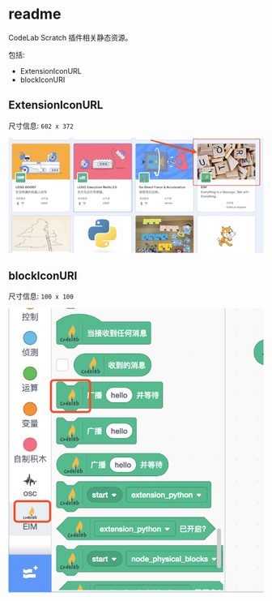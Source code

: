 # readme
CodeLab Scratch  插件相关静态资源。

包括:

*  ExtensionIconURL
*  blockIconURI

## ExtensionIconURL

尺寸信息: `602 x 372`

<img width="" src="../img/eim_ExtensionIconURL.png"/>

## blockIconURI

尺寸信息: `100 x 100`

<img width="" src="../img/eim_blockIconURI.png"/>
